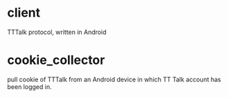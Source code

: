 # client

TTTalk protocol, written in Android

# cookie_collector

pull cookie of TTTalk from an Android device in which TT Talk account has been logged in.
